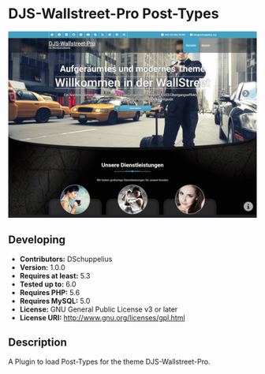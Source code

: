 # DJS-Wallstreet-Pro Post-Types

![Plugin](assets/images/screenshot.png)


## Developing

-   **Contributors:** DSchuppelius
-   **Version:** 1.0.0
-   **Requires at least:** 5.3
-   **Tested up to:** 6.0
-   **Requires PHP:** 5.6
-   **Requires MySQL:** 5.0
-   **License:** GNU General Public License v3 or later
-   **License URI:** http://www.gnu.org/licenses/gpl.html

## Description

A Plugin to load Post-Types for the theme DJS-Wallstreet-Pro.
